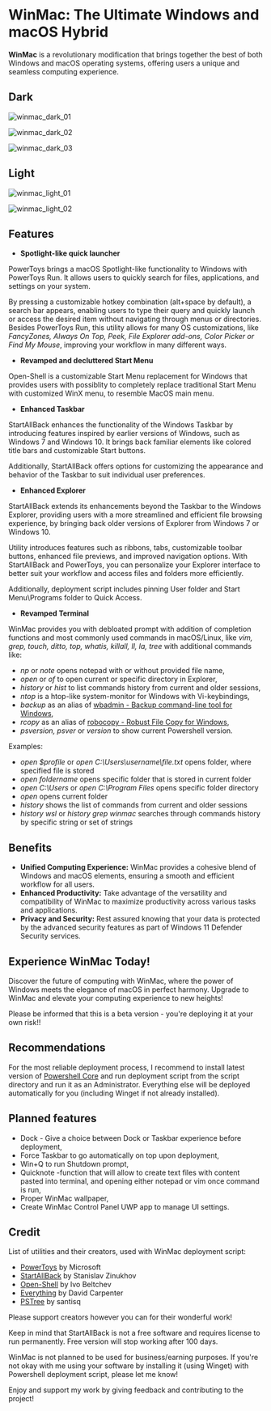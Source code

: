 # WinMac: The Ultimate Windows and macOS Hybrid

**WinMac** is a revolutionary modification that brings together the best of both Windows and macOS operating systems, offering users a unique and seamless computing experience.

## Dark

![winmac_dark_01](https://github.com/Asteski/WinMac/blob/main/img/winmac_dark_01.png)

![winmac_dark_02](https://github.com/Asteski/WinMac/blob/main/img/winmac_dark_02.png)

![winmac_dark_03](https://github.com/Asteski/WinMac/blob/main/img/winmac_dark_03.png)

## Light

![winmac_light_01](https://github.com/Asteski/WinMac/blob/main/img/winmac_light_01.jpg)

![winmac_light_02](https://github.com/Asteski/WinMac/blob/main/img/winmac_light_02.jpg)

## Features

- **Spotlight-like quick launcher**

PowerToys brings a macOS Spotlight-like functionality to Windows with PowerToys Run. It allows users to quickly search for files, applications, and settings on your system. 

By pressing a customizable hotkey combination (alt+space by default), a search bar appears, enabling users to type their query and quickly launch or access the desired item without navigating through menus or directories. Besides PowerToys Run, this utility allows for many OS customizations, like *FancyZones, Always On Top, Peek, File Explorer add-ons, Color Picker or Find My Mouse*, improving your workflow in many different ways.

- **Revamped and decluttered Start Menu**

Open-Shell is a customizable Start Menu replacement for Windows that provides users with possiblity to completely replace traditional Start Menu with customized WinX menu, to resemble MacOS main menu.

- **Enhanced Taskbar**

StartAllBack enhances the functionality of the Windows Taskbar by introducing features inspired by earlier versions of Windows, such as Windows 7 and Windows 10. It brings back familiar elements like colored title bars and customizable Start buttons. 

Additionally, StartAllBack offers options for customizing the appearance and behavior of the Taskbar to suit individual user preferences.

- **Enhanced Explorer**

StartAllBack extends its enhancements beyond the Taskbar to the Windows Explorer, providing users with a more streamlined and efficient file browsing experience, by bringing back older versions of Explorer from Windows 7 or Windows 10. 

Utility introduces features such as ribbons, tabs, customizable toolbar buttons, enhanced file previews, and improved navigation options. With StartAllBack and PowerToys, you can personalize your Explorer interface to better suit your workflow and access files and folders more efficiently.

Additionally, deployment script includes pinning User folder and Start Menu\Programs folder to Quick Access.

- **Revamped Terminal**

WinMac provides you with debloated prompt with addition of completion functions and most commonly used commands in macOS/Linux, like *vim, grep, touch, ditto, top, whatis, killall, ll, la, tree* with additional commands like:

  - *np* or *note* opens notepad with or without provided file name,
  - *open* or *of* to open current or specific directory in Explorer,
  - *history* or *hist* to list commands history from current and older sessions,
  - *ntop* is a htop-like system-monitor for Windows with Vi-keybindings,
  - *backup* as an alias of [wbadmin - Backup command-line tool for Windows](https://learn.microsoft.com/en-us/windows-server/administration/windows-commands/wbadmin),
  - *rcopy* as an alias of [robocopy - Robust File Copy for Windows](https://learn.microsoft.com/en-us/windows-server/administration/windows-commands/robocopy),
  - *psversion, psver* or *version* to show current Powershell version.

Examples: 

  - *open $profile* or *open C:\Users\username\file.txt* opens folder, where specified file is stored
  - *open foldername* opens specific folder that is stored in current folder
  - *open C:\Users* or *open C:\Program Files* opens specific folder directory
  - *open* opens current folder
  - *history* shows the list of commands from current and older sessions
  - *history wsl* or *history grep winmac* searches through commands history by specific string or set of strings

## Benefits

- **Unified Computing Experience:** WinMac provides a cohesive blend of Windows and macOS elements, ensuring a smooth and efficient workflow for all users.
- **Enhanced Productivity:** Take advantage of the versatility and compatibility of WinMac to maximize productivity across various tasks and applications.
- **Privacy and Security:** Rest assured knowing that your data is protected by the advanced security features as part of Windows 11 Defender Security services.

## Experience WinMac Today!

Discover the future of computing with WinMac, where the power of Windows meets the elegance of macOS in perfect harmony. Upgrade to WinMac and elevate your computing experience to new heights!

Please be informed that this is a beta version - you're deploying it at your own risk!!

## Recommendations

For the most reliable deployment process, I recommend to install latest version of [Powershell Core](https://github.com/PowerShell/PowerShell) and run deployment script from the script directory and run it as an Administrator. Everything else will be deployed automatically for you (including Winget if not already installed).

## Planned features

- Dock - Give a choice between Dock or Taskbar experience before deployment,
- Force Taskbar to go automatically on top upon deployment,
- Win+Q to run Shutdown prompt,
- Quicknote -function that will allow to create text files with content pasted into terminal, and opening either notepad or vim once command is run,
- Proper WinMac wallpaper,
- Create WinMac Control Panel UWP app to manage UI settings.

## Credit

List of utilities and their creators, used with WinMac deployment script:

- [PowerToys](https://learn.microsoft.com/en-us/windows/powertoys/) by Microsoft
- [StartAllBack](https://www.startallback.com/) by Stanislav Zinukhov
- [Open-Shell](https://open-shell.github.io/Open-Shell-Menu/) by Ivo Beltchev
- [Everything](https://www.voidtools.com/) by David Carpenter
- [PSTree](https://github.com/santisq/PSTree) by santisq

Please support creators however you can for their wonderful work!

Keep in mind that StartAllBack is not a free software and requires license to run permanently. Free version will stop working after 100 days.

WinMac is not planned to be used for business/earning purposes. If you're not okay with me using your software by installing it (using Winget) with Powershell deployment script, please let me know!

Enjoy and support my work by giving feedback and contributing to the project!
